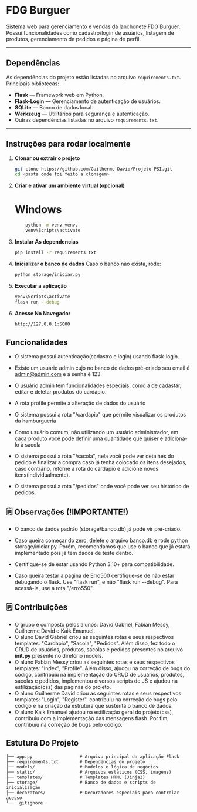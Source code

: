 # FDG Burguer

Sistema web para gerenciamento e vendas da lanchonete FDG Burguer.  
Possui funcionalidades como cadastro/login de usuários, listagem de produtos, gerenciamento de pedidos e página de perfil.

---

## Dependências

As dependências do projeto estão listadas no arquivo `requirements.txt`.  
Principais bibliotecas:

- **Flask** — Framework web em Python.
- **Flask-Login** — Gerenciamento de autenticação de usuários.
- **SQLite** — Banco de dados local.
- **Werkzeug** — Utilitários para segurança e autenticação.
- Outras dependências listadas no arquivo `requirements.txt`.

---

## Instruções para rodar localmente

1. **Clonar ou extrair o projeto**
    ```bash
    git clone https://github.com/Guilherme-David/Projeto-PSI.git
    cd <pasta onde foi feito a clonagem>

2. **Criar e ativar um ambiente virtual (opcional)**
    # Windows
    ```bash
        python -m venv venv.
        venv\Scripts\activate
3. **Instalar As dependencias**
    ```bash
    pip install -r requirements.txt
4. **Inicializar o banco de dados**
    Caso o banco não exista, rode:
    ```bash
    python storage/iniciar.py
5. **Executar a aplicação**
    ```bash
    venv\Scripts\activate
    flask run --debug
6. **Acesse No Navegador**
    ```bash
    http://127.0.0.1:5000

##  Funcionalidades

- O sistema possui autenticação(cadastro e login) usando flask-login.

- Existe um usuário admin cujo no banco de dados pré-criado seu email é admin@admin.com e a senha é 123.

- O usuário admin tem funcionalidades especiais, como a de cadastar, editar e deletar produtos do cardápio.

- A rota profile permite a alteração de dados do usuário

- O sistema possui a rota "/cardapio" que permite visualizar os produtos da hamburgueria

- Como usuário comum, não utilizando um usuário administrador, em cada produto você pode definir uma quantidade que quiser e adicioná-lo à sacola

- O sistema possui a rota "/sacola", nela você pode ver detalhes do pedido e finalizar a compra caso já tenha colocado os itens desejados, 
 caso contrário, retorne a rota do cardápio e adicione novos itens(individualmente).

- O sistema possui a rota "/pedidos" onde você pode ver seu histórico de pedidos.


## 🗒️ Observações (!IMPORTANTE!)

- O banco de dados padrão (storage/banco.db) já pode vir pré-criado.

- Caso queira começar do zero, delete o arquivo banco.db e rode python storage/iniciar.py. Porém, recomendamos que use o banco que já estará implementado pois já tem dados de teste dentro.

- Certifique-se de estar usando Python 3.10+ para compatibilidade.

- Caso queira testar a pagina de Erro500 certifique-se de não estar debugando o flask. Use "flask run", e não "flask run --debug". Para acessá-la, use a rota "/erro550".

## 🗒️ Contribuições 
   - O grupo é composto pelos alunos: David Gabriel, Fabian Messy, Guilherme David e Kaik Emanuel.
   - O aluno David Gabriel criou as seguintes rotas e seus respectivos templates: "Cardápio", "Sacola", "Pedidos". Além disso, fez todo o CRUD de usuários, produtos, sacolas e pedidos presentes no arquivo             __init.py__ presente no diretório models.
   - O aluno Fabian Messy criou as seguintes rotas e seus respectivos templates: "Index", "Profile". Além disso, ajudou na correção de bugs do código, contribuiu na implementação do CRUD de usuários, produtos,        sacolas e pedidos, implementou diversos scripts de JS e ajudou na estilização(css) das páginas  do projeto.
   - O aluno Guilherme David criou as seguintes rotas e seus respectivos templates: "Login", "Register". contribuiu na correção de bugs pelo código e na criação da estrutura que sustenta o banco de dados.
   - O aluno Kaik Emanuel ajudou na estilização geral do projeto(css), contribuiu com a implementação das mensagens flash. Por fim, contribuiu na correção de bugs pelo código.

## Estutura Do Projeto
    ├── app.py                  # Arquivo principal da aplicação Flask
    ├── requirements.txt        # Dependências do projeto
    ├── models/                 # Modelos e lógica de negócios
    ├── static/                 # Arquivos estáticos (CSS, imagens)
    ├── templates/              # Templates HTML (Jinja2)
    ├── storage/                # Banco de dados e scripts de inicialização
    ├── decorators/             # Decoradores especiais para controlar acesso
    └── .gitignore
